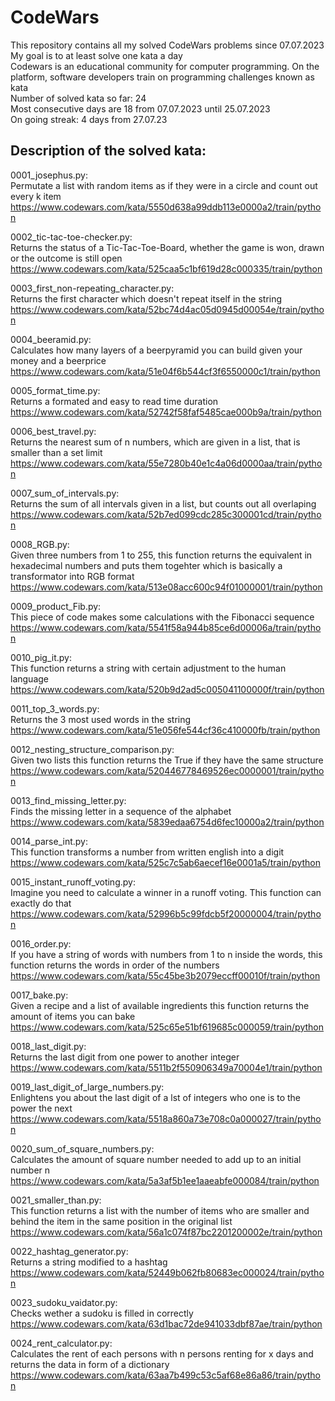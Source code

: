 # CodeWars
This repository contains all my solved CodeWars problems since 07.07.2023    
My goal is to at least solve one kata a day    
Codewars is an educational community for computer programming. On the platform, software developers train on programming challenges known as kata    
Number of solved kata so far: 24            
Most consecutive days are 18 from 07.07.2023 until 25.07.2023                     
On going streak: 4 days from 27.07.23                  

Description of the solved kata:
-------------------------------

0001_josephus.py:  
Permutate a list with random items as if they were in a circle and count out every k item
https://www.codewars.com/kata/5550d638a99ddb113e0000a2/train/python

0002_tic-tac-toe-checker.py:    
Returns the status of a Tic-Tac-Toe-Board, whether the game is won, drawn or the outcome is still open
https://www.codewars.com/kata/525caa5c1bf619d28c000335/train/python

0003_first_non-repeating_character.py:        
Returns the first character which doesn't repeat itself in the string
https://www.codewars.com/kata/52bc74d4ac05d0945d00054e/train/python

0004_beeramid.py:      
Calculates how many layers of a beerpyramid you can build given your money and a beerprice
https://www.codewars.com/kata/51e04f6b544cf3f6550000c1/train/python

0005_format_time.py:         
Returns a formated and easy to read time duration        
https://www.codewars.com/kata/52742f58faf5485cae000b9a/train/python

0006_best_travel.py:         
Returns the nearest sum of n numbers, which are given in a list, that is smaller than a set limit   
https://www.codewars.com/kata/55e7280b40e1c4a06d0000aa/train/python

0007_sum_of_intervals.py:         
Returns the sum of all intervals given in a list, but counts out all overlaping     
https://www.codewars.com/kata/52b7ed099cdc285c300001cd/train/python

0008_RGB.py:       
Given three numbers from 1 to 255, this function returns the equivalent in hexadecimal numbers and puts them togehter which is basically a transformator into RGB format     
https://www.codewars.com/kata/513e08acc600c94f01000001/train/python

0009_product_Fib.py:      
This piece of code makes some calculations with the Fibonacci sequence      
https://www.codewars.com/kata/5541f58a944b85ce6d00006a/train/python

0010_pig_it.py:             
This function returns a string with certain adjustment to the human language        
https://www.codewars.com/kata/520b9d2ad5c005041100000f/train/python

0011_top_3_words.py:       
Returns the 3 most used words in the string     
https://www.codewars.com/kata/51e056fe544cf36c410000fb/train/python

0012_nesting_structure_comparison.py:          
Given two lists this function returns the True if they have the same structure
https://www.codewars.com/kata/520446778469526ec0000001/train/python

0013_find_missing_letter.py:              
Finds the missing letter in a sequence of the alphabet                  
https://www.codewars.com/kata/5839edaa6754d6fec10000a2/train/python

0014_parse_int.py:         
This function transforms a number from written english into a digit                  
https://www.codewars.com/kata/525c7c5ab6aecef16e0001a5/train/python

0015_instant_runoff_voting.py:            
Imagine you need to calculate a winner in a runoff voting. This function can exactly do that               
https://www.codewars.com/kata/52996b5c99fdcb5f20000004/train/python

0016_order.py:                
If you have a string of words with numbers from 1 to n inside the words, this function returns the words in order of the numbers          
https://www.codewars.com/kata/55c45be3b2079eccff00010f/train/python

0017_bake.py:                      
Given a recipe and a list of available ingredients this function returns the amount of items you can bake        
https://www.codewars.com/kata/525c65e51bf619685c000059/train/python

0018_last_digit.py:               
Returns the last digit from one power to another integer                                   
https://www.codewars.com/kata/5511b2f550906349a70004e1/train/python        

0019_last_digit_of_large_numbers.py:               
Enlightens you about the last digit of a lst of integers who one is to the power the next               
https://www.codewars.com/kata/5518a860a73e708c0a000027/train/python

0020_sum_of_square_numbers.py:                                       
Calculates the amount of square number needed to add up to an initial number n                    
https://www.codewars.com/kata/5a3af5b1ee1aaeabfe000084/train/python

0021_smaller_than.py:                         
This function returns a list with the number of items who are smaller and behind the item in the same position in the original list             
https://www.codewars.com/kata/56a1c074f87bc2201200002e/train/python                 

0022_hashtag_generator.py:                                      
Returns a string modified to a hashtag                                                    
https://www.codewars.com/kata/52449b062fb80683ec000024/train/python                               

0023_sudoku_vaidator.py:                             
Checks wether a sudoku is filled in correctly                      
https://www.codewars.com/kata/63d1bac72de941033dbf87ae/train/python

0024_rent_calculator.py:                                             
Calculates the rent of each persons with n persons renting for x days and returns the data in form of a dictionary                
https://www.codewars.com/kata/63aa7b499c53c5af68e86a86/train/python            










